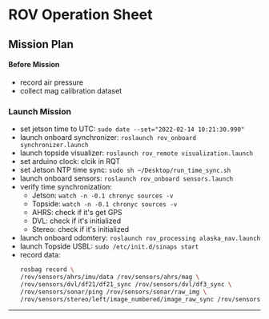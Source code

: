 # ROV Operation Sheet

## Mission Plan

#### Before Mission
- record air pressure
- collect mag calibration dataset

### Launch Mission
- set jetson time to UTC:  `sudo date --set="2022-02-14 10:21:30.990"`
- launch onboard synchronizer: `roslaunch rov_onboard synchronizer.launch` 
- launch topside visualizer: `roslaunch rov_remote visualization.launch`
- set arduino clock: clcik in RQT
- set Jetson NTP time sync: `sudo sh ~/Desktop/run_time_sync.sh`
- launch onboard sensors: `roslaunch rov_onboard sensors.launch`
- verify time synchronization: 
    - Jetson: `watch -n -0.1 chronyc sources -v`
    - Topside: `watch -n -0.1 chronyc sources -v`
    - AHRS: check if it's get GPS
    - DVL: check if it's initialized
    - Stereo: check if it's initialized
- launch onboard odomtery: `roslaunch rov_processing alaska_nav.launch`
- launch Topside USBL: `sudo /etc/init.d/sinaps start`
- record data: 
    ```sh
    rosbag record \
    /rov/sensors/ahrs/imu/data /rov/sensors/ahrs/mag \
    /rov/sensors/dvl/df21/df21_sync /rov/sensors/dvl/df3_sync \
    /rov/sensors/sonar/ping /rov/sensors/sonar/raw_img \
    /rov/sensors/stereo/left/image_numbered/image_raw_sync /rov/sensors/stereo/right/image_numbered/image_raw_sync
    ```


---------------------------------------------------------------------------------------------------
